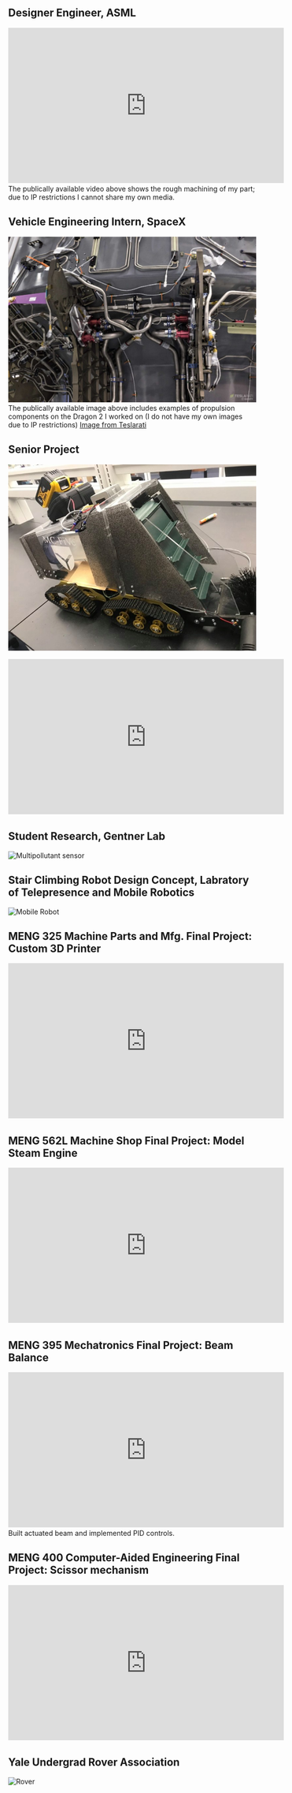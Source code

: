 ## Designer Engineer, ASML
<iframe width="560" height="315" src="https://www.youtube.com/embed/3UsKrDwd37k" frameborder="0" allow="accelerometer; autoplay; clipboard-write; encrypted-media; gyroscope; picture-in-picture" allowfullscreen></iframe>
The publically available video above shows the rough machining of my part; due to IP restrictions I cannot share my own media.

## Vehicle Engineering Intern, SpaceX
![SpaceX Rocket](/image_2020-12-09_004847.png)
The publically available image above includes examples of propulsion components on the Dragon 2 I worked on (I do not have my own images due to IP restrictions)
[Image from Teslarati](https://www.teslarati.com/spacex-crew-dragon-explosion-titanium-fire/)

## Senior Project
![Final Project](/image_2020-12-09_002156.png)
<iframe width="560" height="315" src="https://www.youtube.com/embed/kytPU9OjL0c" frameborder="0" allow="accelerometer; autoplay; clipboard-write; encrypted-media; gyroscope; picture-in-picture" allowfullscreen></iframe>

## Student Research, Gentner Lab
![Multipollutant sensor](/sensor.png)

## Stair Climbing Robot Design Concept, Labratory of Telepresence and Mobile Robotics
![Mobile Robot](/s_hlavou.schody.png)
 
## MENG 325 Machine Parts and Mfg. Final Project: Custom 3D Printer
<iframe width="560" height="315" src="https://www.youtube.com/embed/eGk6nSUrTAs" frameborder="0" allow="accelerometer; autoplay; clipboard-write; encrypted-media; gyroscope; picture-in-picture" allowfullscreen></iframe>

## MENG 562L Machine Shop Final Project: Model Steam Engine
<iframe width="560" height="315" src="https://www.youtube.com/embed/W5o21o_sNfA" frameborder="0" allow="accelerometer; autoplay; clipboard-write; encrypted-media; gyroscope; picture-in-picture" allowfullscreen></iframe>

## MENG 395 Mechatronics Final Project: Beam Balance
<iframe width="560" height="315" src="https://www.youtube.com/embed/aijrpa7sMA8" frameborder="0" allow="accelerometer; autoplay; clipboard-write; encrypted-media; gyroscope; picture-in-picture" allowfullscreen></iframe>
Built actuated beam and implemented PID controls.

## MENG 400 Computer-Aided Engineering Final Project: Scissor mechanism
<iframe width="560" height="315" src="https://www.youtube.com/embed/0_jr5iVtuok" frameborder="0" allow="accelerometer; autoplay; clipboard-write; encrypted-media; gyroscope; picture-in-picture" allowfullscreen></iframe>

## Yale Undergrad Rover Association
![Rover](/image_2020-12-08_014302.png)

